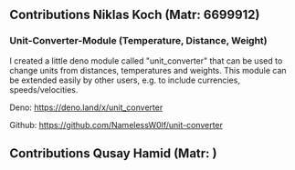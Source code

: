 ## Contributions Niklas Koch (Matr: 6699912)

### Unit-Converter-Module (Temperature, Distance, Weight)

I created a little deno module called "unit_converter" that can be used to change units from distances, temperatures and weights.
This module can be extended easily by other users, e.g. to include currencies, speeds/velocities.

Deno: https://deno.land/x/unit_converter

Github: https://github.com/NamelessW0lf/unit-converter


## Contributions Qusay Hamid (Matr: )
